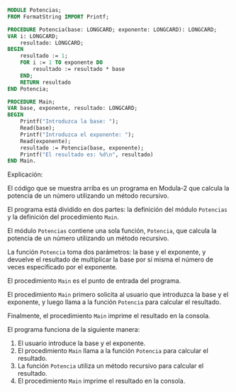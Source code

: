 ```modula-2
MODULE Potencias;
FROM FormatString IMPORT Printf;

PROCEDURE Potencia(base: LONGCARD; exponente: LONGCARD): LONGCARD;
VAR i: LONGCARD;
    resultado: LONGCARD;
BEGIN
    resultado := 1;
    FOR i := 1 TO exponente DO
        resultado := resultado * base
    END;
    RETURN resultado
END Potencia;

PROCEDURE Main;
VAR base, exponente, resultado: LONGCARD;
BEGIN
    Printf("Introduzca la base: ");
    Read(base);
    Printf("Introduzca el exponente: ");
    Read(exponente);
    resultado := Potencia(base, exponente);
    Printf("El resultado es: %d\n", resultado)
END Main.
```

Explicación:

El código que se muestra arriba es un programa en Modula-2 que calcula la potencia de un número utilizando un método recursivo.

El programa está dividido en dos partes: la definición del módulo `Potencias` y la definición del procedimiento `Main`.

El módulo `Potencias` contiene una sola función, `Potencia`, que calcula la potencia de un número utilizando un método recursivo.

La función `Potencia` toma dos parámetros: la base y el exponente, y devuelve el resultado de multiplicar la base por sí misma el número de veces especificado por el exponente.

El procedimiento `Main` es el punto de entrada del programa.

El procedimiento `Main` primero solicita al usuario que introduzca la base y el exponente, y luego llama a la función `Potencia` para calcular el resultado.

Finalmente, el procedimiento `Main` imprime el resultado en la consola.

El programa funciona de la siguiente manera:

1. El usuario introduce la base y el exponente.
2. El procedimiento `Main` llama a la función `Potencia` para calcular el resultado.
3. La función `Potencia` utiliza un método recursivo para calcular el resultado.
4. El procedimiento `Main` imprime el resultado en la consola.